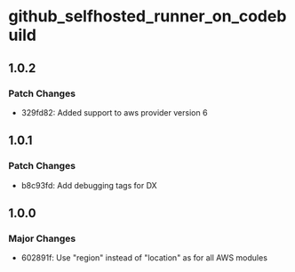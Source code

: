 # github_selfhosted_runner_on_codebuild

## 1.0.2

### Patch Changes

- 329fd82: Added support to aws provider version 6

## 1.0.1

### Patch Changes

- b8c93fd: Add debugging tags for DX

## 1.0.0

### Major Changes

- 602891f: Use "region" instead of "location" as for all AWS modules
